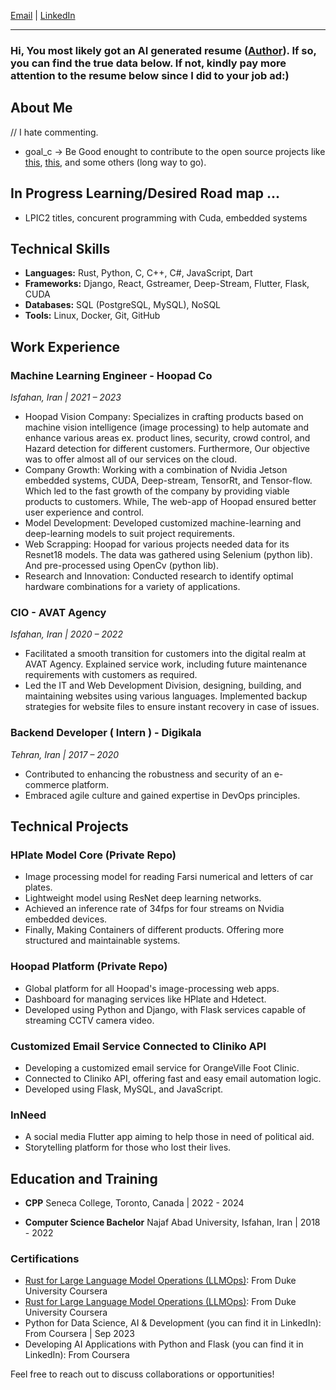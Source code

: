 
[Email](mailto:arvinsalehi99@gmail.com) | [LinkedIn](https://www.linkedin.com/in/arvin-salehi-55768120a/)

---
### Hi, You most likely got an AI generated resume ([Author](https://github.com/AIHawk-app/Auto_Jobs_Applier)). If so, you can find the true data below. If not, kindly pay more attention to the resume below since I did to your job ad:)
## About Me
// I hate commenting.
- goal_c -> Be Good enought to contribute to the open source projects like [this](https://github.com/torvalds/linux), [this](https://github.com/riscv), and some others (long way to go).
  
## In Progress Learning/Desired Road map ...
- LPIC2 titles, concurent programming with Cuda, embedded systems

## Technical Skills
- **Languages:** Rust, Python, C, C++, C#, JavaScript, Dart
- **Frameworks:** Django, React, Gstreamer, Deep-Stream, Flutter, Flask, CUDA
- **Databases:** SQL (PostgreSQL, MySQL), NoSQL
- **Tools:** Linux, Docker, Git, GitHub

## Work Experience

### Machine Learning Engineer - Hoopad Co
_Isfahan, Iran | 2021 – 2023_
- Hoopad Vision Company: Specializes in crafting products based on machine vision intelligence (image processing) to help automate and enhance various areas ex.  product lines, security, crowd control, and Hazard detection for different customers. Furthermore, Our objective was to offer almost all of our services on the cloud.
- Company Growth: Working with a combination of Nvidia Jetson embedded systems, CUDA,
 Deep-stream, TensorRt, and Tensor-flow. Which led to the fast growth of the company by providing viable products to customers. While, The web-app of Hoopad ensured better user experience and control.
- Model Development: Developed customized machine-learning and deep-learning models to suit project requirements. 
- Web Scrapping: Hoopad for various projects needed data for its Resnet18 models. The data was gathered using Selenium (python lib). And pre-processed using OpenCv (python lib).
- Research and Innovation: Conducted research to identify optimal hardware combinations for a variety of applications.


### CIO - AVAT Agency
_Isfahan, Iran | 2020 – 2022_
- Facilitated a smooth transition for customers into the digital realm at AVAT Agency. 
Explained service work, including future maintenance requirements with customers as required.
- Led the IT and Web Development Division, designing, building, and maintaining websites using various languages.
Implemented backup strategies for website files to ensure instant recovery in case of issues.

### Backend Developer ( Intern ) - Digikala
_Tehran, Iran | 2017 – 2020_
- Contributed to enhancing the robustness and security of an e-commerce platform.
- Embraced agile culture and gained expertise in DevOps principles.

## Technical Projects

### HPlate Model Core (Private Repo)
- Image processing model for reading Farsi numerical and letters of car plates.
- Lightweight model using ResNet deep learning networks.
- Achieved an inference rate of 34fps for four streams on Nvidia embedded devices.
- Finally, Making Containers of different products. Offering more structured and maintainable systems.

### Hoopad Platform (Private Repo)
- Global platform for all Hoopad's image-processing web apps.
- Dashboard for managing services like HPlate and Hdetect.
- Developed using Python and Django, with Flask services capable of streaming CCTV camera video.
  
### Customized Email Service Connected to Cliniko API
- Developing a customized email service for OrangeVille Foot Clinic.
- Connected to Cliniko API, offering fast and easy email automation logic.
- Developed using Flask, MySQL, and JavaScript.

### InNeed
- A social media Flutter app aiming to help those in need of political aid.
- Storytelling platform for those who lost their lives.


## Education and Training
- **CPP** 
  Seneca College, Toronto, Canada | 2022 - 2024

- **Computer Science Bachelor**
  Najaf Abad University, Isfahan, Iran | 2018 - 2022

### Certifications
- [Rust for Large Language Model Operations (LLMOps)](https://www.coursera.org/account/accomplishments/verify/SDZTQEXCJD90): From Duke University Coursera
- [Rust for Large Language Model Operations (LLMOps)](https://www.coursera.org/account/accomplishments/verify/SDZTQEXCJD90): From Duke University Coursera
- Python for Data Science, AI & Development (you can find it in LinkedIn): From Coursera | Sep 2023
- Developing AI Applications with Python and Flask (you can find it in LinkedIn): From Coursera     

Feel free to reach out to discuss collaborations or opportunities!
